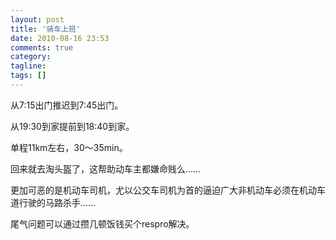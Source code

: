 ```yaml
---
layout: post
title: '骑车上班'
date: 2010-08-16 23:53
comments: true
category: 
tagline: 
tags: []
---
```

    

从7:15出门推迟到7:45出门。

从19:30到家提前到18:40到家。

单程11km左右，30～35min。

回来就去淘头盔了，这帮助动车主都嫌命贱么……

更加可恶的是机动车司机，尤以公交车司机为首的逼迫广大非机动车必须在机动车道行驶的马路杀手……

尾气问题可以通过攒几顿饭钱买个respro解决。
